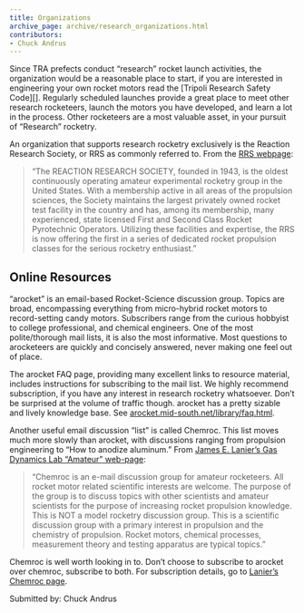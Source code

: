 ```yaml
---
title: Organizations
archive_page: archive/research_organizations.html
contributors:
- Chuck Andrus
---
```

Since TRA prefects conduct “research” rocket launch activities, the organization would be a reasonable place to start, if you are interested in engineering your own rocket motors read the [Tripoli Research Safety Code][].
Regularly scheduled launches provide a great place to meet other research rocketeers, launch the motors you have developed, and learn a lot in the process.
Other rocketeers are a most valuable asset, in your pursuit of “Research” rocketry.

An organization that supports research rocketry exclusively is the Reaction Research Society, or RRS as commonly referred to.
From the [RRS webpage][2]:

> “The REACTION RESEARCH SOCIETY, founded in 1943, is the oldest continuously operating amateur experimental rocketry group in the United States.
> With a membership active in all areas of the propulsion sciences, the Society maintains the largest privately owned rocket test facility in the country and has, among its membership, many experienced, state licensed First and Second Class Rocket Pyrotechnic Operators.
> Utilizing these facilities and expertise, the RRS is now offering the first in a series of dedicated rocket propulsion classes for the serious rocketry enthusiast.”

## Online Resources

“arocket” is an email-based Rocket-Science discussion group.
Topics are broad, encompassing everything from micro-hybrid rocket motors to record-setting candy motors.
Subscribers range from the curious hobbyist to college professional, and chemical engineers.
One of the most polite/thorough mail lists, it is also the most informative.
Most questions to arocketeers are quickly and concisely answered, never making one feel out of place.

The arocket FAQ page, providing many excellent links to resource material, includes instructions for subscribing to the mail list.
We highly recommend subscription, if you have any interest in research rocketry whatsoever.
Don’t be surprised at the volume of traffic though.
arocket has a pretty sizable and lively knowledge base.
See [arocket.mid-south.net/library/faq.html](http://arocket.mid-south.net/library/faq.html).

Another useful email discussion “list” is called Chemroc.
This list moves much more slowly than arocket, with discussions ranging from propulsion engineering to “How to anodize aluminum.”
From [James E. Lanier’s Gas Dynamics Lab “Amateur” web-page][3]:

> “Chemroc is an e-mail discussion group for amateur rocketeers.
> All rocket motor related scientific interests are welcome.
> The purpose of the group is to discuss topics with other scientists and amateur scientists for the purpose of increasing rocket propulsion knowledge.
> This is NOT a model rocketry discussion group.
> This is a scientific discussion group with a primary interest in propulsion and the chemistry of propulsion.
> Rocket motors, chemical processes, measurement theory and testing apparatus are typical topics.”

Chemroc is well worth looking in to.
Don’t choose to subscribe to arocket over chemroc, subscribe to both.
For subscription details, go to [Lanier’s Chemroc page][4].

Submitted by: Chuck Andrus

[1]: http://www.tripoli.org/Portals/1/Documents/Safety%20Code/ResearchSafetyCode%20-%202017.pdf
[2]: http://www.rrs.org/
[3]: https://www.chemroc.com/
[4]: https://www.chemroc.com/chemroc.html
